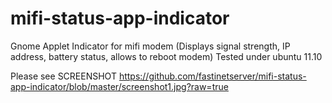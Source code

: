 mifi-status-app-indicator
=========================

Gnome Applet Indicator for mifi modem (Displays signal strength, IP address, battery status, allows to reboot modem) Tested under ubuntu 11.10

Please see SCREENSHOT https://github.com/fastinetserver/mifi-status-app-indicator/blob/master/screenshot1.jpg?raw=true
